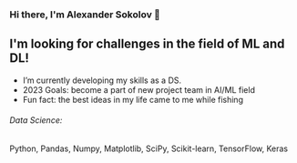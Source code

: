 ### Hi there, I'm Alexander Sokolov 👋

## I'm looking for challenges in the field of ML and DL!
- I’m currently developing my skills as a DS.
- 2023 Goals: become a part of new project team in AI/ML field  
- Fun fact: the best ideas in my life came to me while fishing 
  
###### Data Science: 
Python, Pandas, Numpy, Matplotlib, SciPy, Scikit-learn, TensorFlow, Keras
